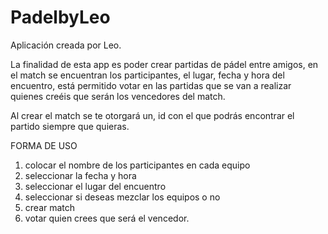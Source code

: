 # PadelbyLeo

Aplicación creada por Leo. 

La finalidad de esta app es poder crear partidas de pádel entre amigos,
en el match se encuentran los participantes, el lugar, fecha y
hora del encuentro, está permitido votar en las partidas que se van a realizar
quienes creéis que serán los vencedores del match.

Al crear el match se te otorgará un, id con el que podrás encontrar
el partido siempre que quieras.

FORMA DE USO
1. colocar el nombre de los participantes en cada equipo
2. seleccionar la fecha y hora
3. seleccionar el lugar del encuentro
4. seleccionar si deseas mezclar los equipos o no
5. crear match
6. votar quien crees que será el vencedor.